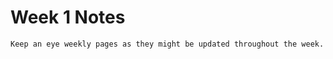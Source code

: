 Week 1 Notes
============================

```{note}
Keep an eye weekly pages as they might be updated throughout the week.
```


